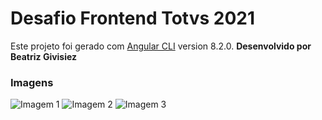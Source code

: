# Desafio Frontend Totvs 2021
Este projeto foi gerado com [Angular CLI](https://github.com/angular/angular-cli) version 8.2.0.
**Desenvolvido por Beatriz Givisiez**

### Imagens
![Imagem 1](.frontend/src/assets/img/1.jpg "Imagem 1")
![Imagem 2](frontend/src/assets/img/2.jpg "Imagem 2")
![Imagem 3](assets/img/3.jpg "Imagem 3")
